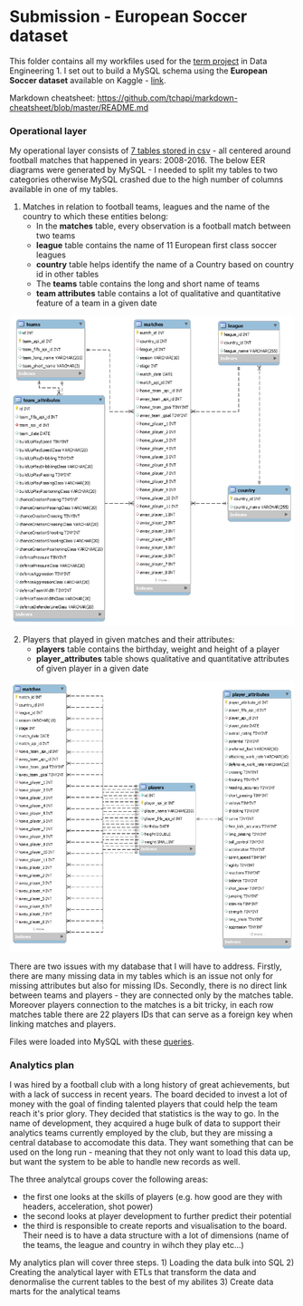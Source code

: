 # Submission - European Soccer dataset #

This folder contains all my workfiles used for the [term project](https://github.com/salacika/DE1SQL/tree/master/SQL6#homework) in Data Engineering 1. I set out to build a MySQL schema using the **European Soccer dataset** available on Kaggle - [link](https://www.kaggle.com/hugomathien/soccer/home).

Markdown cheatsheet: https://github.com/tchapi/markdown-cheatsheet/blob/master/README.md

###  Operational layer ###


My operational layer consists of [7 tables stored in csv](https://github.com/zsomborh/ba_de1/tree/master/TERM_DE1/data) - all centered around football matches that happened in years: 2008-2016. The below EER diagrams were generated by MySQL - I needed to split my tables to two categories otherwise MySQL crashed due to the high number of columns available in one of my tables. 

1.  Matches in relation to football teams, leagues and the name of the country to which these entities belong:
    * In the **matches** table, every observation is a football match between two teams 
    * **league** table contains the name of 11 European first class soccer leagues
    * **country** table helps identify the name of a Country based on country id in other tables 
    * The **teams** table contains the long and short name of teams
    * **team attributes** table contains a lot of qualitative and quantitative feature of a team in a given date

![Database diagram](/TERM_DE1/EER_diagramm_without_players.png)

2.  Players that played in given matches and their attributes:  
    * **players** table contains the birthday, weight and height of a player 
    * **player_attributes** table shows qualitative and quantitative attributes of given player in a given date
    
![Database diagram](/TERM_DE1/EER_diagramm_players_only.png)

There are two issues with my database that I will have to address. Firstly, there are many missing data in my tables which is an issue not only for missing attributes but also for missing IDs. Secondly, there is no direct link between teams and players - they are connected only by the matches table. Moreover players connection to the matches is a bit tricky, in each row matches table there are 22 players IDs that can serve as a foreign key when linking matches and players.

Files were loaded into MySQL with these [queries](/TERM_DE1/Assignment-Operational_layer.sql).

###  Analytics plan ###

I was hired by a football club with a long history of great achievements, but with a lack of success in recent years. The board decided to invest a lot of money with the goal of finding talented players that could help the team reach it's prior glory. They decided that statistics is the way to go. In the name of development, they acquired a huge bulk of data to support their analytics teams currently employed by the club, but they are missing a central database to accomodate this data. They want something that can be used on the long run - meaning that they not only want to load this data up, but want the system to be able to handle new records as well. 

The three analytcal groups cover the following areas: 
 - the first one looks at the skills of players (e.g. how good are they with headers, acceleration, shot power)
 - the second looks at player development to further predict their potential
 - the third is responsible to create reports and visualisation to the board. Their need is to have a data structure with a lot of dimensions (name of the teams, the league and country in wihch they play etc...)
 
 My analytics plan will cover three steps. 1) Loading the data bulk into SQL  2) Creating the analytical layer with ETLs that transform the data and denormalise the current tables to the best of my abilites 3) Create data marts for the analytical teams